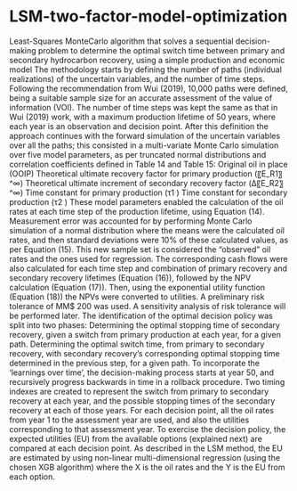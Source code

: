 # LSM-two-factor-model-optimization
Least-Squares MonteCarlo algorithm that solves a sequential decision-making problem to determine the optimal switch time between primary and secondary hydrocarbon recovery, using a simple production and economic model
The methodology starts by defining the number of paths (individual realizations) of the uncertain variables, and the number of time steps. Following the recommendation from Wui (2019), 10,000 paths were defined, being a suitable sample size for an accurate assessment of the value of information (VOI). The number of time steps was kept the same as that in Wui (2019) work, with a maximum production lifetime of 50 years, where each year is an observation and decision point. After this definition  the approach continues with the forward simulation of the uncertain variables over all the paths; this consisted in a multi-variate Monte Carlo simulation over five model parameters, as per truncated normal distributions and correlation coefficients defined in Table 14 and Table 15:
Original oil in place (OOIP)
Theoretical ultimate recovery factor for primary production (〖E_R1〗^∞)
Theoretical ultimate increment of secondary recovery factor (Δ〖E_R2〗^∞)
Time constant for primary production (τ1 )
Time constant for secondary production (τ2 )
These model parameters enabled the calculation of the oil rates at each time step of the production lifetime, using Equation (14). Measurement error was accounted for by performing Monte Carlo simulation of a normal distribution where the means were the calculated oil rates, and then standard deviations were 10% of these calculated values, as per Equation (15). This new sample set is considered the “observed” oil rates and the ones used for regression.
The corresponding cash flows were also calculated for each time step and combination of primary recovery and secondary recovery lifetimes (Equation (16)), followed by the NPV calculation (Equation  (17)). Then, using the exponential utility function (Equation  (18)) the NPVs were converted to utilities. A preliminary risk tolerance of MM$ 200 was used. A sensitivity analysis of risk tolerance will be performed later.
The identification of the optimal decision policy was split into two phases:
	Determining the optimal stopping time of secondary recovery, given a switch from primary production at each year, for a given path.
	Determining the optimal switch time, from primary to secondary recovery, with secondary recovery’s corresponding optimal stopping time determined in the previous step, for a given path.
To incorporate the ‘learnings over time’, the decision-making process starts at year 50, and recursively progress backwards in time in a rollback procedure. Two timing indexes are created to represent the switch from primary to secondary recovery at each year, and the possible stopping times of the secondary recovery at each of those years. For each decision point, all the oil rates from year 1 to the assessment year are used, and also the utilities corresponding to that assessment year. To exercise the decision policy, the expected utilities (EU) from the available options (explained next) are compared at each decision point. As described in the LSM method, the EU are estimated by using non-linear multi-dimensional regression (using the chosen XGB algorithm) where the X is the oil rates and the Y is the EU from each option. 
